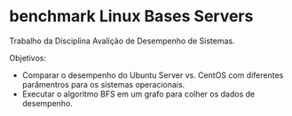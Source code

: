 # benchmark Linux Bases Servers

Trabalho da Disciplina Avalição de Desempenho de Sistemas.

Objetivos: 
* Comparar o desempenho do Ubuntu Server vs. CentOS com diferentes parâmentros para os sistemas operacionais.
* Executar o algoritmo BFS em um grafo para colher os dados de desempenho.
